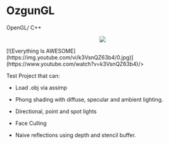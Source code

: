 # OzgunGL
OpenGL/ C++

<p align="center">
  <img src= "https://img.youtube.com/vi/k3VsnQZ63b4/0.jpg"/> 
</p>
[![Everything Is AWESOME](https://img.youtube.com/vi/k3VsnQZ63b4/0.jpg)](https://www.youtube.com/watch?v=k3VsnQZ63b4)/>  



Test Project that can:

- Load .obj via assimp

- Phong shading with diffuse, specular and ambient lighting.

- Directional, point and spot lights

- Face Culling

- Naive reflections using depth and stencil buffer.
